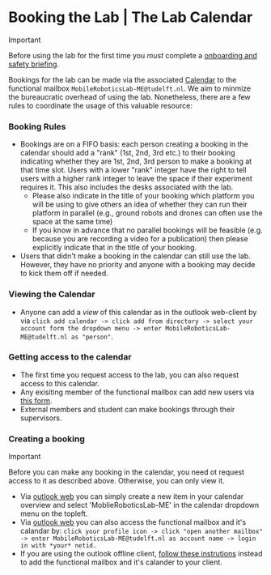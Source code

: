 # Booking the Lab | The Lab Calendar

>[!important]
> Before using the lab for the first time you *must* complete a [onboarding and safety briefing](https://github.com/cor-mobile-robotics/lab-wiki?tab=readme-ov-file#before-the-first-use).

Bookings for the lab can be made via the associated [Calendar](https://outlook.office.com/calendar/MobileRoboticsLab-ME@tudelft.nl/view/week) to the functional mailbox `MobileRoboticsLab-ME@tudelft.nl`. We aim to minmize the bureaucratic overhead of using the lab. Nonetheless, there are a few rules to coordinate the usage of this valuable resource:

### Booking Rules
- Bookings are on a FIFO basis: each person creating a booking in the calendar should add a "rank" (1st, 2nd, 3rd  etc.) to their booking indicating whether they are 1st, 2nd, 3rd person to make a booking at that time slot. Users with a lower "rank" integer have the right to tell users with a higher rank integer to leave the space if their experiment requires it. This also includes the desks associated with the lab.
  - Please also indicate in the title of your booking which platform you will be using to give others an idea of whether they can run their platform in parallel (e.g., ground robots and drones can often use the space at the same time)
  - If you know in advance that no parallel bookings will be feasible (e.g. because you are recording a video for a publication) then please explicitly indicate that in the title of your booking.
- Users that didn't make a booking in the calendar can still use the lab. However, they have no priority and anyone with a booking may decide to kick them off if needed.

### Viewing the Calendar
- Anyone can add a *view* of this calendar as in the outlook web-client by via `click add calendar -> click add from directory -> select your account form the dropdown menu -> enter MobileRoboticsLab-ME@tudelft.nl as "person"`.

### Getting access to the calendar
- The first time you request access to the lab, you can also request access to this calendar.
- Any exisiting member of the functional mailbox can add new users via [this form](https://tudelft.topdesk.net/tas/public/ssp/content/serviceflow?unid=0cae47da8eea48688fbd5e39457b6ba6).
- External members and student can make bookings through their supervisors.

### Creating a booking
> [!important]
> Before you can make any booking in the calendar, you need ot request access to it as described above. Otherwise, you can only view it.

- Via [outlook web](https://outlook.office.com/) you can simply create a new item in your calendar overview and select 'MoblieRoboticsLab-ME' in the calendar dropdown menu on the topleft.
- Via [outlook web](https://outlook.office.com/) you can also access the functional mailbox and it's calandar by: `click your profile icon -> click "open another mailbox" -> enter MobileRoboticsLab-ME@tudelft.nl as account name -> login in with *your* netid.`
- If you are using the outlook offline client, [follow these instrutions](https://filelist.tudelft.nl/Studentenportal/Centraal/ICT/Manuals/Email/Outlook%20-%20Setup%20a%20functional%20mailbox_EN.pdf) instead to add the functional mailbox and it's calander to your client.

